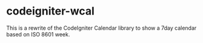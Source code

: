 # codeigniter-wcal
This is a rewrite of the CodeIgniter Calendar library to show a 7day calendar based on ISO 8601 week. 
